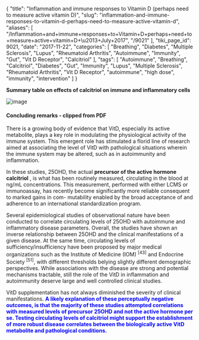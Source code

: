 {
    "title": "Inflammation and immune responses to Vitamin D (perhaps need to measure active vitamin D)",
    "slug": "inflammation-and-immune-responses-to-vitamin-d-perhaps-need-to-measure-active-vitamin-d",
    "aliases": [
        "/Inflammation+and+immune+responses+to+Vitamin+D+perhaps+need+to+measure+active+vitamin+D+\u2013+July+2017",
        "/9021"
    ],
    "tiki_page_id": 9021,
    "date": "2017-11-22",
    "categories": [
        "Breathing",
        "Diabetes",
        "Multiple Sclerosis",
        "Lupus",
        "Rheumatoid Arthritis",
        "Autoimmune",
        "Immunity",
        "Gut",
        "Vit D Receptor",
        "Calcitriol"
    ],
    "tags": [
        "Autoimmune",
        "Breathing",
        "Calcitriol",
        "Diabetes",
        "Gut",
        "Immunity",
        "Lupus",
        "Multiple Sclerosis",
        "Rheumatoid Arthritis",
        "Vit D Receptor",
        "autoimmune",
        "high dose",
        "immunity",
        "intervention"
    ]
}


**Summary table on effects of calcitriol on immune and inflammatory cells** 

<img src="https://d378j1rmrlek7x.cloudfront.net/attachments/jpeg/inflammatory-t1.jpg" alt="image">

#### Concluding remarks - clipped from PDF

There is a growing body of evidence that VitD, especially its active metabolite, plays a key role in modulating the physiological activity of the immune system. This emergent role has stimulated a florid line of research aimed at associating the level of VitD with pathological situations wherein the immune system may be altered, such as in autoimmunity and inflammation.

In these studies, 25OHD, the actual  **precursor of the active hormone calcitriol** , is what has been routinely measured, circulating in the blood at ng/mL concentrations. This measurement, performed with either LCMS or immunoassay, has recently become significantly more reliable consequent to marked gains in com- mutability enabled by the broad acceptance of and adherence to an international standardization program.

Several epidemiological studies of observational nature have been conducted to correlate circulating levels of 25OHD with autoimmune and inflammatory disease parameters. Overall, the studies have shown an inverse relationship between 25OHD and the clinical manifestations of a given disease. At the same time, circulating levels of sufficiency/insufficiency have been proposed by major medical organizations such as the Institute of Medicine (IOM) <sup>[43]</sup> and Endocrine Society <sup>[51]</sup>, with different thresholds belying slightly different demographic perspectives. While associations with the disease are strong and potential mechanisms tractable, still the role of the VitD in inflammation and autoimmunity deserve large and well controlled clinical studies.

VitD supplementation has not always diminished the severity of clinical manifestations.  **<span style="color:#00F;">A likely explanation of these perceptually negative outcomes, is that the majority of these studies attempted correlations with measured levels of precursor 25OHD and not the active hormone per se. Testing circulating levels of calcitriol might support the establishment of more robust disease correlates between the biologically active VitD metabolite and pathological conditions.</span>**